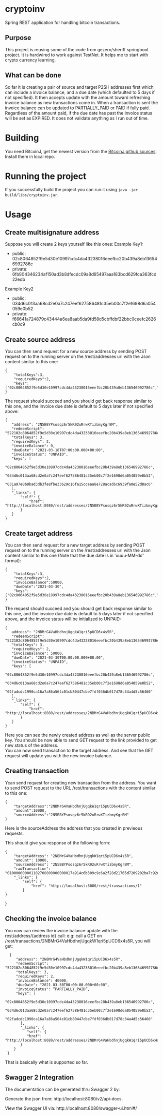 cryptoinv
=========

Spring REST application for handling bitcoin transactions.

Purpose
-------
This project is reusing some of the code from gezero/sheriff springboot project. It is hardwired to work against TestNet.
It helps me to start with crypto currency learning.


What can be done
----------------
So far it is creating a pair of source and target P2SH addresses first which can include a invoice balance, and a due date (which defaulted to 5 days if not specified).
It then accepts update with the amount toward refreshing invoice balance as new transactions come in.
When a transaction is sent the invoice balance can be updated to PARTIALLY_PAID or PAID if fully paid. Regardless of the
amount paid, if the due date has past the invoice status will be set as EXPIRED.
It does not validate anything as I run out of time.

Building
========
You need BitcoinJ, get the newest version from the [BitcoinJ github sources](https://github.com/bitcoinj/bitcoinj). Install them in local repo. 

Running the project
===================
If you successfully build the project you can run it using `java -jar build/libs/cryptoinv.jar`.

Usage
=====
Create multisignature  address
------------------------------
Suppose you will create 2 keys yourself like this ones:
Example Key1:

* public: 02c8064852f9e5d30e10997cdc4da43238016eeefbc20b439a8eb136546992786c
* private: 6fb904346234af150ad3b8dfecdc09a8d95497aaa183bcd629fca363fcd22edb

Example Key2

* public: 034d6c013aa68cd2e0a7c247eef627586481c35eb00c7f2e1698d6a054059e0b52
* private: f66641a724879c43444a6ea8aab5da9fd58d5cbffdbf22bbc0ceefc2626cb0c9

Create source  address
------------------------------
You can then send request for a new source address by sending POST request on to the running server on the /rest/addresses url
with the Json content similar to this one:

    {
        "totalKeys":3,
        "requiredKeys":2,
        "keys":["02c8064852f9e5d30e10997cdc4da43238016eeefbc20b439a8eb136546992786c","034d6c013aa68cd2e0a7c247eef627586481c35eb00c7f2e1698d6a054059e0b52"]"]
    }
    
The request should succeed and you should get back response similar to this one, and the invoice due date is default to 5 days later
if not specified above:

    {
       "address": "2N5BBYPsosqz6r5kR92uRrwXTizbmyKgrBM",
       "redeemScript": "522102c8064852f9e5d30e10997cdc4da43238016eeefbc20b439a8eb136546992786c21034d6c013aa68cd2e0a7c247eef627586481c35eb00c7f2e1698d6a054059e0b5221031a97e0b9bad3db3fe8fbe33629c16fa15cceaa8e728acad6c6939fa0e52d8ac653ae",
       "totalKeys": 3,
       "requiredKeys": 2,
       "invoiceBalance": 0,
       "dueDate": "2021-03-18T07:00:00.000+00:00",
       "invoiceStatus": "UNPAID",
       "keys": [
           "02c8064852f9e5d30e10997cdc4da43238016eeefbc20b439a8eb136546992786c",
           "034d6c013aa68cd2e0a7c247eef627586481c35eb00c7f2e1698d6a054059e0b52",
           "031a97e0b9bad3db3fe8fbe33629c16fa15cceaa8e728acad6c6939fa0e52d8ac6"
       ],
       "_links": {
           "self": {
               "href": "http://localhost:8080/rest/addresses/2N5BBYPsosqz6r5kR92uRrwXTizbmyKgrBM"
           }
       } 
    }


Create target address
------------------------------
You can then send request for a new target address by sending POST request on to the running server on the /rest/addresses url
with the Json content similar to this one (Note that the due date is in 'uuuu-MM-dd' format):

    {
        "totalKeys":3,
        "requiredKeys":2,
        "invoiceBalance":50000,
        "dueDate":"2021-03-30",
        "keys":["02c8064852f9e5d30e10997cdc4da43238016eeefbc20b439a8eb136546992786c","034d6c013aa68cd2e0a7c247eef627586481c35eb00c7f2e1698d6a054059e0b52"]"]
    }

The request should succeed and you should get back response similar to this one, and the invoice due date is default to 5 days later
if not specified above, and the invoice status will be initialized to UNPAID:


    {
       address": "2NBMrG4VaHbdhnjUgqkW1qri5pUCD6x4s5R",
       "redeemScript": "522102c8064852f9e5d30e10997cdc4da43238016eeefbc20b439a8eb136546992786c21034d6c013aa68cd2e0a7c247eef627586481c35eb00c7f2e1698d6a054059e0b522102fadcdc1990ca16a7a86a564c01cb80447cbe7fdf036db017d78c34a4d5c5646053ae",
       "totalKeys": 3,
       "requiredKeys": 2,
       "invoiceBalance": 50000,
       "dueDate": "2021-03-30T00:00:00.000+00:00",
       "invoiceStatus": "UNPAID",
       "keys": [
           "02c8064852f9e5d30e10997cdc4da43238016eeefbc20b439a8eb136546992786c",
           "034d6c013aa68cd2e0a7c247eef627586481c35eb00c7f2e1698d6a054059e0b52",
           "02fadcdc1990ca16a7a86a564c01cb80447cbe7fdf036db017d78c34a4d5c56460"
       ],
       "_links": {
           "self": {
               "href": "http://localhost:8080/rest/addresses/2NBMrG4VaHbdhnjUgqkW1qri5pUCD6x4s5R"
           }
       }
    }

Here you can see the newly created address as well as the server public key. You should be now able to send GET request to the link provided to get new status of the address.  
You can now send transaction to the target address. And see that the GET request will update you with the new invoice balance.

Creating transaction
--------------------
Ycan send request for creating new transaction from the address. You want to send
POST request to the URL /rest/transactions with the content similar to this one:

    {
        "targetAddress":"2NBMrG4VaHbdhnjUgqkW1qri5pUCD6x4s5R",
        "amount":10000,
        "sourceAddress":"2N5BBYPsosqz6r5kR92uRrwXTizbmyKgrBM"
    }
Here is the sourceAddress the address that you created in previeous requests.
 
 This should give you response of the following form:
 
    {
        "targetAddress": "2NBMrG4VaHbdhnjUgqkW1qri5pUCD6x4s5R",
        "amount": 10000,
        "sourceAddress": "2N5BBYPsosqz6r5kR92uRrwXTizbmyKgrBM",
        "rawTransaction": "010000000001102700000000000017a914c6b309c9c6a2f28d21765d7209202ba7c92d379b8700000000",
        "_links": {
            "self": {
                "href": "http://localhost:8080/rest/transactions/1"
            }
    }
}
    
Checking the invoice balance
----------------------------
You now can review the invoice balance update with the rest/address/{address id} call:
e.g: call a GET on /rest/transactions/2NBMrG4VaHbdhnjUgqkW1qri5pUCD6x4s5R, you will get:

      {
         "address": "2NBMrG4VaHbdhnjUgqkW1qri5pUCD6x4s5R",
         "redeemScript": "522102c8064852f9e5d30e10997cdc4da43238016eeefbc20b439a8eb136546992786c21034d6c013aa68cd2e0a7c247eef627586481c35eb00c7f2e1698d6a054059e0b522102fadcdc1990ca16a7a86a564c01cb80447cbe7fdf036db017d78c34a4d5c5646053ae",
         "totalKeys": 3,
         "requiredKeys": 2,
         "invoiceBalance": 40000,
         "dueDate": "2021-03-30T00:00:00.000+00:00",
         "invoiceStatus": “PARTIALLY_PAID”,
         "keys": [
            "02c8064852f9e5d30e10997cdc4da43238016eeefbc20b439a8eb136546992786c",
            "034d6c013aa68cd2e0a7c247eef627586481c35eb00c7f2e1698d6a054059e0b52",
            "02fadcdc1990ca16a7a86a564c01cb80447cbe7fdf036db017d78c34a4d5c56460"
           ],
           "_links": {
              "self": {
              "href": "http://localhost:8080/rest/addresses/2NBMrG4VaHbdhnjUgqkW1qri5pUCD6x4s5R"
           }
        }
     }

That is basically what is supported so far.

Swagger 2 Integration
---------------------

The documentation can be generated thru Swagger 2 by:

Generate the json from: http://localhost:8080/v2/api-docs.

View the Swagger UI via: http://localhost:8080/swagger-ui.html#/

